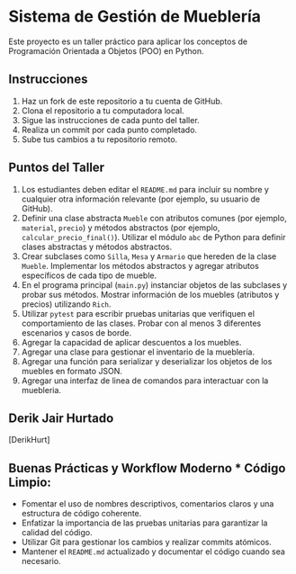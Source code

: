 # Sistema de Gestión de Mueblería

Este proyecto es un taller práctico para aplicar los conceptos de Programación Orientada a Objetos (POO) en Python.

## Instrucciones

1.  Haz un fork de este repositorio a tu cuenta de GitHub.
2.  Clona el repositorio a tu computadora local.
3.  Sigue las instrucciones de cada punto del taller.
4.  Realiza un commit por cada punto completado.
5.  Sube tus cambios a tu repositorio remoto.

## Puntos del Taller

1.  Los estudiantes deben editar el `README.md` para incluir su nombre y cualquier otra información relevante (por ejemplo, su usuario de GitHub).
2.  Definir una clase abstracta `Mueble` con atributos comunes (por ejemplo, `material`, `precio`) y métodos abstractos (por ejemplo, `calcular_precio_final()`). Utilizar el módulo `abc` de Python para definir clases abstractas y métodos abstractos.
3.  Crear subclases como `Silla`, `Mesa` y `Armario` que hereden de la clase `Mueble`. Implementar los métodos abstractos y agregar atributos específicos de cada tipo de mueble.
4.  En el programa principal (`main.py`) instanciar objetos de las subclases y probar sus métodos. Mostrar información de los muebles (atributos y precios) utilizando `Rich`.
5.  Utilizar `pytest` para escribir pruebas unitarias que verifiquen el comportamiento de las clases. Probar con al menos 3 diferentes escenarios y casos de borde.
6.  Agregar la capacidad de aplicar descuentos a los muebles.
7.  Agregar una clase para gestionar el inventario de la mueblería.
8.  Agregar una función para serializar y deserializar los objetos de los muebles en formato JSON.
9.  Agregar una interfaz de linea de comandos para interactuar con la muebleria.

## Derik Jair Hurtado

[DerikHurt]

## Buenas Prácticas y Workflow Moderno * **Código Limpio**: 
* Fomentar el uso de nombres descriptivos, comentarios claros y una estructura de código coherente.
* Enfatizar la importancia de las pruebas unitarias para garantizar la calidad del código.
* Utilizar Git para gestionar los cambios y realizar commits atómicos.
* Mantener el `README.md` actualizado y documentar el código cuando sea necesario.

